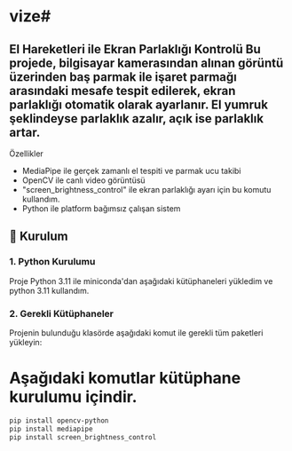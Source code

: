 # vize# 
El Hareketleri ile Ekran Parlaklığı Kontrolü
Bu projede, bilgisayar kamerasından alınan görüntü üzerinden **baş parmak** ile **işaret parmağı** arasındaki mesafe tespit edilerek, ekran parlaklığı otomatik olarak ayarlanır. 
El yumruk şeklindeyse parlaklık azalır, açık ise parlaklık artar.
---
Özellikler
- MediaPipe ile gerçek zamanlı el tespiti ve parmak ucu takibi
- OpenCV ile canlı video görüntüsü
- "screen_brightness_control" ile ekran parlaklığı ayarı için bu komutu kullandım.
- Python ile platform bağımsız çalışan sistem
## 🔧 Kurulum
### 1. Python Kurulumu
Proje Python 3.11 ile miniconda'dan aşağıdaki kütüphaneleri yükledim ve python 3.11 kullandım.
### 2. Gerekli Kütüphaneler
Projenin bulunduğu klasörde aşağıdaki komut ile gerekli tüm paketleri yükleyin:
# Aşağıdaki komutlar kütüphane kurulumu içindir.
```bash
pip install opencv-python
pip install mediapipe
pip install screen_brightness_control

